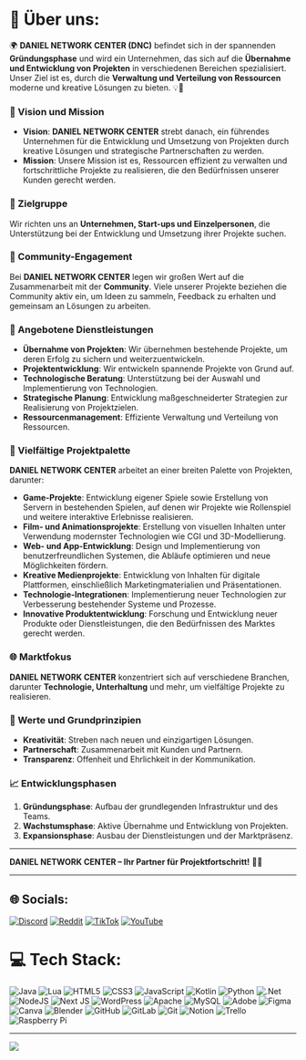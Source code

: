 # 💫 Über uns:

🌍 **DANIEL NETWORK CENTER (DNC)** befindet sich in der spannenden **Gründungsphase** und wird ein Unternehmen, das sich auf die **Übernahme und Entwicklung von Projekten** in verschiedenen Bereichen spezialisiert. Unser Ziel ist es, durch die **Verwaltung und Verteilung von Ressourcen** moderne und kreative Lösungen zu bieten. 💡🚀

### 🌟 Vision und Mission
- **Vision**: **DANIEL NETWORK CENTER** strebt danach, ein führendes Unternehmen für die Entwicklung und Umsetzung von Projekten durch kreative Lösungen und strategische Partnerschaften zu werden.
- **Mission**: Unsere Mission ist es, Ressourcen effizient zu verwalten und fortschrittliche Projekte zu realisieren, die den Bedürfnissen unserer Kunden gerecht werden.

### 🎯 Zielgruppe
Wir richten uns an **Unternehmen, Start-ups und Einzelpersonen**, die Unterstützung bei der Entwicklung und Umsetzung ihrer Projekte suchen.

### 🤝 Community-Engagement
Bei **DANIEL NETWORK CENTER** legen wir großen Wert auf die Zusammenarbeit mit der **Community**. Viele unserer Projekte beziehen die Community aktiv ein, um Ideen zu sammeln, Feedback zu erhalten und gemeinsam an Lösungen zu arbeiten.

### 💼 Angebotene Dienstleistungen
- **Übernahme von Projekten**: Wir übernehmen bestehende Projekte, um deren Erfolg zu sichern und weiterzuentwickeln.
- **Projektentwicklung**: Wir entwickeln spannende Projekte von Grund auf.
- **Technologische Beratung**: Unterstützung bei der Auswahl und Implementierung von Technologien.
- **Strategische Planung**: Entwicklung maßgeschneiderter Strategien zur Realisierung von Projektzielen.
- **Ressourcenmanagement**: Effiziente Verwaltung und Verteilung von Ressourcen.

### 🌈 Vielfältige Projektpalette
**DANIEL NETWORK CENTER** arbeitet an einer breiten Palette von Projekten, darunter:
- **Game-Projekte**: Entwicklung eigener Spiele sowie Erstellung von Servern in bestehenden Spielen, auf denen wir Projekte wie Rollenspiel und weitere interaktive Erlebnisse realisieren.
- **Film- und Animationsprojekte**: Erstellung von visuellen Inhalten unter Verwendung modernster Technologien wie CGI und 3D-Modellierung.
- **Web- und App-Entwicklung**: Design und Implementierung von benutzerfreundlichen Systemen, die Abläufe optimieren und neue Möglichkeiten fördern.
- **Kreative Medienprojekte**: Entwicklung von Inhalten für digitale Plattformen, einschließlich Marketingmaterialien und Präsentationen.
- **Technologie-Integrationen**: Implementierung neuer Technologien zur Verbesserung bestehender Systeme und Prozesse.
- **Innovative Produktentwicklung**: Forschung und Entwicklung neuer Produkte oder Dienstleistungen, die den Bedürfnissen des Marktes gerecht werden.

### 🌐 Marktfokus
**DANIEL NETWORK CENTER** konzentriert sich auf verschiedene Branchen, darunter **Technologie, Unterhaltung** und mehr, um vielfältige Projekte zu realisieren.

### 🔑 Werte und Grundprinzipien
- **Kreativität**: Streben nach neuen und einzigartigen Lösungen.
- **Partnerschaft**: Zusammenarbeit mit Kunden und Partnern.
- **Transparenz**: Offenheit und Ehrlichkeit in der Kommunikation.

### 📈 Entwicklungsphasen
1. **Gründungsphase**: Aufbau der grundlegenden Infrastruktur und des Teams.
2. **Wachstumsphase**: Aktive Übernahme und Entwicklung von Projekten.
3. **Expansionsphase**: Ausbau der Dienstleistungen und der Marktpräsenz.


----


**DANIEL NETWORK CENTER – Ihr Partner für Projektfortschritt!** 🚀🔝


----


## 🌐 Socials:
[![Discord](https://img.shields.io/badge/Discord-%237289DA.svg?logo=discord&logoColor=white)](https://discord.gg/https://discord.gg/kVHUUNZrZn) [![Reddit](https://img.shields.io/badge/Reddit-%23FF4500.svg?logo=Reddit&logoColor=white)](https://reddit.com/user/danielnetworkcenter) [![TikTok](https://img.shields.io/badge/TikTok-%23000000.svg?logo=TikTok&logoColor=white)](https://tiktok.com/@daniel.network.center) [![YouTube](https://img.shields.io/badge/YouTube-%23FF0000.svg?logo=YouTube&logoColor=white)](https://youtube.com/@@DANIELNETWORKCENTER) 

# 💻 Tech Stack:
![Java](https://img.shields.io/badge/java-%23ED8B00.svg?style=flat&logo=openjdk&logoColor=white) ![Lua](https://img.shields.io/badge/lua-%232C2D72.svg?style=flat&logo=lua&logoColor=white) ![HTML5](https://img.shields.io/badge/html5-%23E34F26.svg?style=flat&logo=html5&logoColor=white) ![CSS3](https://img.shields.io/badge/css3-%231572B6.svg?style=flat&logo=css3&logoColor=white) ![JavaScript](https://img.shields.io/badge/javascript-%23323330.svg?style=flat&logo=javascript&logoColor=%23F7DF1E) ![Kotlin](https://img.shields.io/badge/kotlin-%237F52FF.svg?style=flat&logo=kotlin&logoColor=white) ![Python](https://img.shields.io/badge/python-3670A0?style=flat&logo=python&logoColor=ffdd54) ![.Net](https://img.shields.io/badge/.NET-5C2D91?style=flat&logo=.net&logoColor=white) ![NodeJS](https://img.shields.io/badge/node.js-6DA55F?style=flat&logo=node.js&logoColor=white) ![Next JS](https://img.shields.io/badge/Next-black?style=flat&logo=next.js&logoColor=white) ![WordPress](https://img.shields.io/badge/WordPress-%23117AC9.svg?style=flat&logo=WordPress&logoColor=white) ![Apache](https://img.shields.io/badge/apache-%23D42029.svg?style=flat&logo=apache&logoColor=white) ![MySQL](https://img.shields.io/badge/mysql-4479A1.svg?style=flat&logo=mysql&logoColor=white) ![Adobe](https://img.shields.io/badge/adobe-%23FF0000.svg?style=flat&logo=adobe&logoColor=white) ![Figma](https://img.shields.io/badge/figma-%23F24E1E.svg?style=flat&logo=figma&logoColor=white) ![Canva](https://img.shields.io/badge/Canva-%2300C4CC.svg?style=flat&logo=Canva&logoColor=white) ![Blender](https://img.shields.io/badge/blender-%23F5792A.svg?style=flat&logo=blender&logoColor=white) ![GitHub](https://img.shields.io/badge/github-%23121011.svg?style=flat&logo=github&logoColor=white) ![GitLab](https://img.shields.io/badge/gitlab-%23181717.svg?style=flat&logo=gitlab&logoColor=white) ![Git](https://img.shields.io/badge/git-%23F05033.svg?style=flat&logo=git&logoColor=white) ![Notion](https://img.shields.io/badge/Notion-%23000000.svg?style=flat&logo=notion&logoColor=white) ![Trello](https://img.shields.io/badge/Trello-%23026AA7.svg?style=flat&logo=Trello&logoColor=white) ![Raspberry Pi](https://img.shields.io/badge/-RaspberryPi-C51A4A?style=flat&logo=Raspberry-Pi)

---
[![](https://visitcount.itsvg.in/api?id=daniel-network-center&icon=0&color=1)](https://visitcount.itsvg.in)
